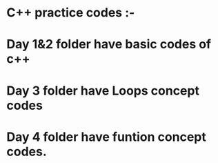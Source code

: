 # C++ practice codes :-
# Day 1&2 folder have basic codes of c++
# Day 3 folder have Loops concept codes
# Day 4 folder have funtion concept codes.
